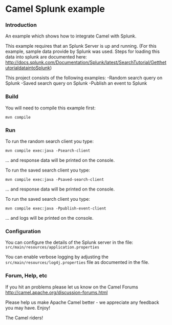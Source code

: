 # Camel Splunk example

### Introduction
An example which shows how to integrate Camel with Splunk.

This example requires that an Splunk Server is up and running.
(For this example, sample data provide by Splunk was used. Steps 
for loading this data into splunk are documented here:
   <http://docs.splunk.com/Documentation/Splunk/latest/SearchTutorial/GetthetutorialdataintoSplunk>)


This project consists of the following examples:
	-Random search query on Splunk
	-Saved search query on Splunk
	-Publish an event to Splunk


### Build

You will need to compile this example first:
  
	mvn compile

### Run

To run the random search client you type:
	
	mvn compile exec:java -Psearch-client

... and response data will be printed on the console.

To run the saved search client you type:

	mvn compile exec:java -Psaved-search-client

... and response data will be printed on the console.

To run the saved search client you type:

	mvn compile exec:java -Ppublish-event-client

... and logs will be printed on the console.


### Configuration

You can configure the details of the Splunk server in the file:
  `src/main/resources/application.properties`

You can enable verbose logging by adjusting the `src/main/resources/log4j.properties`
  file as documented in the file.


### Forum, Help, etc 

If you hit an problems please let us know on the Camel Forums <http://camel.apache.org/discussion-forums.html>

Please help us make Apache Camel better - we appreciate any feedback you may
have.  Enjoy!



The Camel riders!
